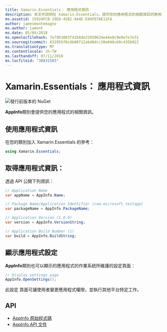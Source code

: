 ```yaml
---
title: Xamarin.Essentials： 應用程式資訊
description: 本文件說明在 Xamarin.Essentials，提供您的應用程式的相關資訊的應用程式資訊類別。 比方說，它會公開的應用程式名稱和版本。
ms.assetid: 15924FCB-19E0-45B2-944E-E94FD7AE12FA
author: jamesmontemagno
ms.author: jamont
ms.date: 05/04/2018
ms.openlocfilehash: 7e79b3003f41b8de22950624e44e8c9e0e7e7e31
ms.sourcegitcommit: 632955f8cdb80712abd8dcc30e046cb9c435b922
ms.translationtype: MT
ms.contentlocale: zh-TW
ms.lasthandoff: 07/11/2018
ms.locfileid: "38831503"
---
```

# <a name="xamarinessentials-app-information"></a>Xamarin.Essentials： 應用程式資訊

![發行前版本的 NuGet](~/media/shared/pre-release.png)

**AppInfo**類別會提供您的應用程式的相關資訊。

## <a name="using-appinfo"></a>使用應用程式資訊

在您的類別加入 Xamarin.Essentials 的參考：

```csharp
using Xamarin.Essentials;
```

## <a name="obtaining-application-information"></a>取得應用程式資訊：

透過 API 公開下列資訊：

```csharp
// Application Name
var appName = AppInfo.Name;

// Package Name/Application Identifier (com.microsoft.testapp)
var packageName = AppInfo.PackageName;

// Application Version (1.0.0)
var version = AppInfo.VersionString;

// Application Build Number (1)
var build = AppInfo.BuildString;
```

## <a name="displaying-application-settings"></a>顯示應用程式設定

**AppInfo**類別也可以顯示的應用程式的作業系統所維護的設定頁面：

```csharp
// Display settings page
AppInfo.OpenSettings();
```

此設定 頁面可讓使用者變更應用程式權限，並執行其他平台特定工作。

## <a name="api"></a>API

- [AppInfo 原始程式碼](https://github.com/xamarin/Essentials/tree/master/Xamarin.Essentials/AppInfo)
- [AppInfo API 文件](xref:Xamarin.Essentials.AppInfo)
